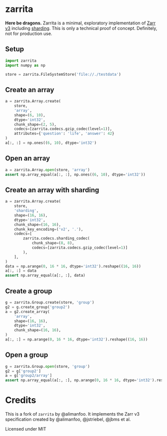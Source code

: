 # zarrita

**Here be dragons.** Zarrita is a minimal, exploratory implementation of [Zarr v3](https://zarr-specs.readthedocs.io/en/latest/v3/core/v3.0.html) including [sharding](https://zarr.dev/zeps/draft/ZEP0002.html). This is only a technical proof of concept. Definitely, not for production use.

## Setup

```python
import zarrita
import numpy as np

store = zarrita.FileSystemStore('file://./testdata')
```

## Create an array

```python
a = zarrita.Array.create(
    store,
    'array',
    shape=(6, 10),
    dtype='int32',
    chunk_shape=(2, 5),
    codecs=[zarrita.codecs.gzip_codec(level=1)],
    attributes={'question': 'life', 'answer': 42}
)
a[:, :] = np.ones((6, 10), dtype='int32')
```

## Open an array

```python
a = zarrita.Array.open(store, 'array')
assert np.array_equal(a[:, :], np.ones((6, 10), dtype='int32'))
```

## Create an array with sharding

```python
a = zarrita.Array.create(
    store,
    'sharding',
    shape=(16, 16),
    dtype='int32',
    chunk_shape=(16, 16),
    chunk_key_encoding=('v2', '.'),
    codecs=[
        zarrita.codecs.sharding_codec(
            chunk_shape=(8, 8),
            codecs=[zarrita.codecs.gzip_codec(level=1)]
        ),
    ],
)
data = np.arange(0, 16 * 16, dtype='int32').reshape((16, 16))
a[:, :] = data
assert np.array_equal(a[:, :], data)
```

## Create a group

```python
g = zarrita.Group.create(store, 'group')
g2 = g.create_group('group2')
a = g2.create_array(
    'array',
    shape=(16, 16),
    dtype='int32',
    chunk_shape=(16, 16),
)
a[:, :] = np.arange(0, 16 * 16, dtype='int32').reshape((16, 16))
```

## Open a group

```python
g = zarrita.Group.open(store, 'group')
g2 = g['group2']
a = g['group2/array']
assert np.array_equal(a[:, :], np.arange(0, 16 * 16, dtype='int32').reshape((16, 16)))
```

# Credits

This is a fork of `zarrita` by @alimanfoo. It implements the Zarr v3 specification created by @alimanfoo, @jstriebel, @jbms et al.

Licensed under MIT
